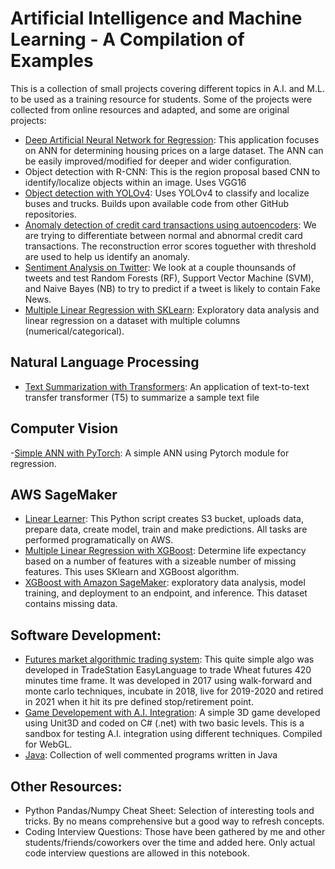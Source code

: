 # Artificial Intelligence and Machine Learning - A Compilation of Examples
This is a collection of small projects covering different topics in A.I. and M.L. to be used as a training resource for students. Some of the projects were collected from online resources and adapted, and some are original projects:

- [Deep Artificial Neural Network for Regression](/deep-ann-for-regression/deep_ann_for_regression.ipynb): This application focuses on ANN for determining housing prices on a large dataset. The ANN can be easily improved/modified for deeper and wider configuration.
- Object detection with R-CNN: This is the region proposal based CNN to identify/localize objects within an image. Uses VGG16
- [Object detection with YOLOv4](/object-detection-with-yolov4/YOLO_object_detection.ipynb): Uses YOLOv4 to classify and localize buses and trucks. Builds upon available code from other GitHub repositories.
- [Anomaly detection of credit card transactions using autoencoders](/anomaly-detection-of-credit-card-transactions-using-autoencoders/anomaly_detection_credit_card_transaction_autoencoder.ipynb
): We are trying to differentiate between normal and abnormal credit card transactions. The reconstruction error scores toguether with threshold are used to help us identify an anomaly. 
- [Sentiment Analysis on Twitter](/sentiment-analysis/Twitter_Sentiment_Analysis.ipynb): We look at a couple thounsands of tweets and test Random Forests (RF), Support Vector Machine (SVM), and Naive Bayes (NB) to try to predict if a tweet is likely to contain Fake News.
- [Multiple Linear Regression with SKLearn](/multiple-linear-regression): Exploratory data analysis and linear regression on a dataset with multiple columns (numerical/categorical).

## Natural Language Processing
- [Text Summarization with Transformers](/text-summarization-with-transformers): An application of text-to-text transfer transformer (T5) to summarize a sample text file

## Computer Vision
-[Simple ANN with PyTorch](/simple-ann-with-pytorch): A simple ANN using Pytorch module for regression. 

## AWS SageMaker
- [Linear Learner](/linear-learner): This Python script creates S3 bucket, uploads data, prepare data, create model, train and make predictions. All tasks are performed programatically on AWS. 
- [Multiple Linear Regression with XGBoost](/mlr-with-sklearn): Determine life expectancy based on a number of features with a sizeable number of missing features. This uses SKlearn and XGBoost algorithm.
- [XGBoost with Amazon SageMaker](/xgboost-with-sagemaker/): exploratory data analysis, model training, and deployment to an endpoint, and inference. This dataset contains missing data.  

## Software Development:
- [Futures market algorithmic trading system](/algo-trading-system): This quite simple algo was developed in TradeStation EasyLanguage to trade Wheat futures 420 minutes time frame. It was developed in 2017 using walk-forward and monte carlo techniques, incubate in 2018, live for 2019-2020 and retired in 2021 when it hit its pre defined stop/retirement point.
- [Game Developement with A.I. Integration](/rocket-booster-sandbox): A simple 3D game developed using Unit3D and coded on C# (.net) with two basic levels. This is a sandbox for testing A.I. integration using different techniques. Compiled for WebGL. 
- [Java](/java): Collection of well commented programs written in Java

## Other Resources:
- Python Pandas/Numpy Cheat Sheet: Selection of interesting tools and tricks. By no means comprehensive but a good way to refresh concepts. 
- Coding Interview Questions: Those have been gathered by me and other students/friends/coworkers over the time and added here. Only actual code interview questions are allowed in this notebook. 

